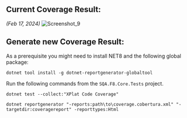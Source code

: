 ## Current Coverage Result:
_(Feb 17, 2024)_
![Screenshot_9](https://github.com/RubenAlonzo/SQA.F8/assets/63566834/d9c2d53d-b876-4d9a-84c4-0d15f2d17c1a)

## Generate new Coverage Result:
As a prerequisite you might need to install NET8 and the following global package:
```
dotnet tool install -g dotnet-reportgenerator-globaltool
```

Run the following commands from the `SQA.F8.Core.Tests` project. 

```
dotnet test --collect:"XPlat Code Coverage"
```
```
dotnet reportgenerator "-reports:path\to\coverage.cobertura.xml" "-targetdir:coveragereport" -reporttypes:Html
```
